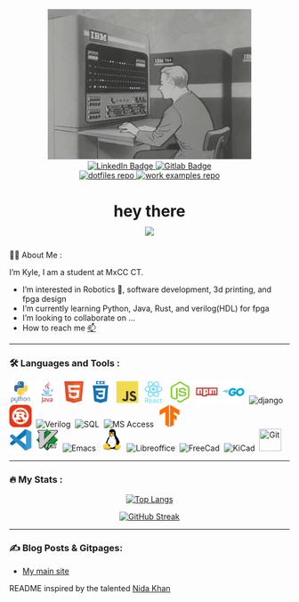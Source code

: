 <div id="header" align="center">
  <img src="https://raw.githubusercontent.com/KyleGortych/KyleGortych/main/githubprofile.gif">
  <div id="badges">
    <div>
      <a href="https://www.linkedin.com/in/kyle-gortych-163449240/">
        <img src="https://img.shields.io/badge/LinkedIn-white?style=plastic&logo=linkedin&logoColor=blue" height="20" alt="LinkedIn Badge"/>
      </a>
      <a href="https://gitlab.com/KyleGortych">
        <img src="https://img.shields.io/badge/gitlab-white?style=plastic&logo=gitlab&logoColor=black" height="20" alt="Gitlab Badge"/>
      </a>
    </div>
    <div>
      <a href="https://github.com/KyleGortych/dotfiles">
        <img src="https://img.shields.io/badge/-dotfiles-white?style=plastic&logo=git" height="20" alt="dotfiles repo"/>
      </a>
       <a href="https://github.com/KyleGortych/sample_work">
        <img src="https://img.shields.io/badge/-Sample%20Work-white?style=plastic&logo=git" height="20" alt="work examples repo"/>
      </a>
    </div>
  </div>
  <h1>
  hey there
  <div>
  <img src="https://blog.joypixels.com/content/images/2019/06/waving_hand_sign_1024.gif" width="20%"/>
  </div>
  </h1>
</div>

:man_technologist: About Me :

I’m Kyle, I am a student at MxCC CT.
- I’m interested in Robotics :robot:, software development, 3d printing, and fpga design
- I’m currently learning Python, Java, Rust, and verilog(HDL) for fpga
- I’m looking to collaborate on ...
- How to reach me <a href="your-gmail-link?">:mailbox:</a>

---

### :hammer_and_wrench: Languages and Tools :
<div>
  <img src="https://raw.githubusercontent.com/devicons/devicon/master/icons/python/python-original-wordmark.svg" title="Python" alt="Python" width="40" height="40"/>&nbsp;
  <img src="https://raw.githubusercontent.com/devicons/devicon/master/icons/java/java-original-wordmark.svg" title="Java" alt="Java" width="40" height="40"/>&nbsp;
  <img src="https://raw.githubusercontent.com/devicons/devicon/master/icons/html5/html5-original.svg" title="HTML5" alt="HTML" width="40" height="40"/>&nbsp;
  <img src="https://raw.githubusercontent.com/devicons/devicon/master/icons/css3/css3-plain-wordmark.svg"  title="CSS3" alt="CSS" width="40" height="40"/>&nbsp;
  <img src="https://raw.githubusercontent.com/devicons/devicon/master/icons/javascript/javascript-original.svg" title="JavaScript" alt="JavaScript" width="40" height="40"/>&nbsp;
  <img src="https://raw.githubusercontent.com/devicons/devicon/master/icons/react/react-original-wordmark.svg" title="React" alt="React" width="40" height="40"/>&nbsp;
  <img src="https://raw.githubusercontent.com/devicons/devicon/master/icons/nodejs/nodejs-original.svg" title="NodeJS" alt="NodeJS" width="40" height="40"/>&nbsp;
  <img src="https://raw.githubusercontent.com/devicons/devicon/master/icons/npm/npm-original-wordmark.svg" title="npm" alt="npm" width="40" height="40"/>&nbsp;
  <img src="https://raw.githubusercontent.com/devicons/devicon/master/icons/go/go-original-wordmark.svg" title="go" alt="go" width="40" height="40"/>&nbsp;
  <img src="https://cms-assets.tutsplus.com/legacy-courses/CRS-58300.png" title="django" alt="django" width="40" height="40"/>&nbsp;
  <img src="https://raw.githubusercontent.com/tandpfun/skill-icons/main/icons/Rust.svg" title="Rust" alt="Rust" width="40" height="40"/>&nbsp;
  <img src="https://zhangyiant.gallerycdn.vsassets.io/extensions/zhangyiant/vscode-verilog/1.0.13/1563063877763/Microsoft.VisualStudio.Services.Icons.Default" title="Verilog" alt="Verilog" width="40" height="40"/>&nbsp;
  <img src="https://cdn3.iconfinder.com/data/icons/dompicon-flat-file-format/256/file-sql-format-type-512.png" title="SQL"  alt="SQL" width="40" height="40"/>&nbsp;
  <img src="https://upload.wikimedia.org/wikipedia/commons/thumb/f/f1/Microsoft_Office_Access_%282019-present%29.svg/1024px-Microsoft_Office_Access_%282019-present%29.svg.png?20190925171120" title="MS Access"  alt="MS Access" width="40" height="40"/>&nbsp;
  <img src="https://raw.githubusercontent.com/devicons/devicon/master/icons/tensorflow/tensorflow-original.svg" title="TensorFlow" **alt="TensorFlow" width="40" height="40"/>
</div>
<div>
  <img src="https://raw.githubusercontent.com/devicons/devicon/master/icons/vscode/vscode-original.svg" title="vscode" alt="vscode" width="40" height="40"/>&nbsp;
  <img src="https://raw.githubusercontent.com/devicons/devicon/master/icons/vim/vim-original.svg" title="Vim" alt="Vim" width="40" height="40"/>&nbsp;
  <img src="https://upload.wikimedia.org/wikipedia/commons/5/5f/Emacs-logo.svg" title="Emacs" alt="Emacs" width="40" height="40"/>&nbsp;
  <img src="https://raw.githubusercontent.com/devicons/devicon/master/icons/linux/linux-original.svg" title="Linux" alt="Linux" width="40" height="40"/>&nbsp;
  <img src="https://www.icons101.com/icons/96/Simple_Dock_Apps_Icons_by_Turhothgor/128/Libre-Office.png" title="Libreoffice" alt="Libreoffice" width="40" height="40"/>&nbsp;
  <img src="https://upload.wikimedia.org/wikipedia/commons/f/f7/FreeCAD-logo.svg" title="FreeCad" alt="FreeCad" width="40" height="40"/>&nbsp;
  <img src="https://upload.wikimedia.org/wikipedia/commons/5/59/KiCad-Logo.svg" title="KiCad" alt="KiCad" width="80" height="40"/>&nbsp;
  <img src="https://upload.wikimedia.org/wikipedia/commons/3/3f/Git_icon.svg" title="Git" **alt="Git" width="40" height="40"/>
</div>

---

### :fire: My Stats :

<div align="center">
  
  [![Top Langs](https://github-readme-stats.vercel.app/api/top-langs/?username=KyleGortych&hide=lua,coq,apl,nu&theme=dark&layout=compact&langs_count=10)](https://github.com/anuraghazra/github-readme-stats)

  [![GitHub Streak](http://github-readme-streak-stats.herokuapp.com?user=KyleGortych&theme=dark&date_format=M%20j%5B%2C%20Y%5D)](https://git.io/streak-stats)
</div>

---

### :writing_hand: Blog Posts & Gitpages:

- <a href="https://kylegortych.github.io/">My main site</a>

README inspired by the talented <a href="https://www.sitepoint.com/github-profile-readme/">Nida Khan</a>

<!---
KyleGortych/KyleGortych is a ✨ special ✨ repository because its `README.md` (this file) appears on your GitHub profile.
You can click the Preview link to take a look at your changes.
--->
